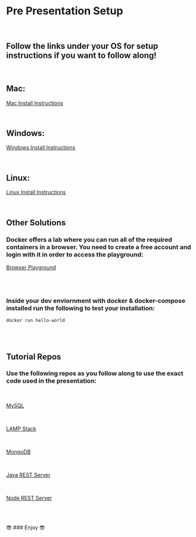 # Pre Presentation Setup 

<br />

## Follow the links under your OS for setup instructions if you want to follow along!

<br />

## Mac:

[Mac Install Instructions](https://docs.docker.com/docker-for-mac/install/)

<br />

## Windows:

[Windows Install Instructions](https://docs.docker.com/docker-for-windows/install/)

<br />

## Linux:

[Linux Install Instructions](https://docs.docker.com/engine/install/)

<br />

## Other Solutions

### Docker offers a lab where you can run all of the required containers in a browser. You need to create a free account and login with it in order to access the playground:

[Browser Playground](https://labs.play-with-docker.com/)


<br />
<br />

### Inside your dev enviornment with docker & docker-compose installed run the following to test your installation:

```
docker run hello-world
```


<br />
<br />


## Tutorial Repos

### Use the following repos as you follow along to use the exact code used in the presentation:

<br />

[MySQL](https://github.com/matthewrutter/docker-mysql.git)

<br />

[LAMP Stack](https://github.com/matthewrutter/docker-lamp.git)

<br />

[MongoDB](https://github.com/matthewrutter/docker-mongo.git)

<br />

[Java REST Server](https://github.com/matthewrutter/docker-spark.git)

<br />

[Node REST Server](https://github.com/matthewrutter/docker-node.git)

<br />
<br />

:sunglasses: ### Enjoy :sunglasses: